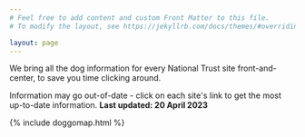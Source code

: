 ```yaml
---
# Feel free to add content and custom Front Matter to this file.
# To modify the layout, see https://jekyllrb.com/docs/themes/#overriding-theme-defaults

layout: page
---
```


We bring all the dog information for every National Trust site front-and-center, to save you time clicking around.

Information may go out-of-date - click on each site's link to get the most up-to-date information.
__Last updated: 20 April 2023__

{% include doggomap.html %}
